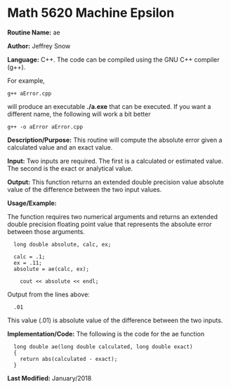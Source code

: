 # Math 5620 Machine Epsilon

**Routine Name:**           ae

**Author:** Jeffrey Snow

**Language:** C++. The code can be compiled using the GNU C++ compiler (g++).

For example,

    g++ aError.cpp

will produce an executable **./a.exe** that can be executed. If you want a different name, the following will work a bit
better

    g++ -o aError aError.cpp

**Description/Purpose:** This routine will compute the absolute error given a calculated value and an exact value.

**Input:** Two inputs are required. The first is a calculated or estimated value. The second is the exact or analytical value.

**Output:** This function returns an extended double precision value absolute value of the difference between the two input values.

**Usage/Example:**

The function requires two numerical arguments and returns an extended double precision floating point value that represents the absolute
error between those arguments.

      long double absolute, calc, ex;

      calc = .1;
      ex = .11;
      absolute = ae(calc, ex);

    	cout << absolute << endl;

Output from the lines above:

      .01

This value (.01) is absolute value of the difference between the two inputs.

**Implementation/Code:** The following is the code for the ae function

      long double ae(long double calculated, long double exact)
      {
        return abs(calculated - exact);
      }

**Last Modified:** January/2018

